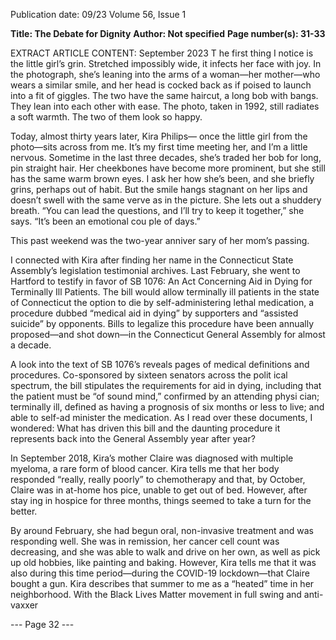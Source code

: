 Publication date: 09/23
Volume 56, Issue 1

**Title: The Debate for Dignity**
**Author: Not specified**
**Page number(s): 31-33**

EXTRACT ARTICLE CONTENT:
September 2023
T
he first thing I notice is the little 
girl’s grin. Stretched impossibly wide, it 
infects her face with joy. In the photograph, 
she’s leaning into the arms of a woman—her 
mother—who wears a similar smile, and her head 
is cocked back as if poised to launch into a fit of 
giggles. The two have the same haircut, a long bob 
with bangs. They lean into each other with ease. 
The photo, taken in 1992, still radiates a soft 
warmth. The two of them look so happy.

Today, almost thirty years later, Kira Philips—
once the little girl from the photo—sits across 
from me. It’s my first time meeting her, and I’m a 
little nervous. Sometime in the last three decades, 
she’s traded her bob for long, pin straight hair. Her 
cheekbones have become more prominent, but she 
still has the same warm brown eyes. 
I ask her how she’s been, and she briefly grins, 
perhaps out of habit. But the smile hangs stagnant 
on her lips and doesn’t swell with the same verve 
as in the picture. She lets out a shuddery breath. 
“You can lead the questions, and I’ll try to keep 
it together,” she says. “It’s been an emotional cou­
ple of days.”

This past weekend was the two-year anniver­
sary of her mom’s passing.

I connected with Kira after finding her name 
in the Connecticut State Assembly’s legislation 
testimonial archives. Last February, she went 
to Hartford  to testify in favor of  SB 1076: An 
Act Concerning Aid in Dying for Terminally 
Ill Patients. The bill would allow terminally ill 
patients in the state of Connecticut the option 
to die by self-administering lethal medication, 
a procedure dubbed “medical aid in dying” by 
supporters and “assisted suicide” by opponents. 
Bills to legalize this procedure have been annually 
proposed—and shot down—in the Connecticut 
General Assembly for almost a decade. 

A look into the text of SB 1076’s reveals 
pages of medical definitions and procedures. 
Co-sponsored by sixteen senators across the polit­
ical spectrum, the bill stipulates the requirements 
for aid in dying, including that the patient must be 
“of sound mind,” confirmed by an attending physi­
cian; terminally ill, defined as having a prognosis 
of six months or less to live; and able to self-ad­
minister the medication. As I read over these 
documents, I wondered: What has driven this bill 
and the daunting procedure it represents back into the 
General Assembly year after year? 

In September 2018, Kira’s mother Claire 
was diagnosed with multiple myeloma, a rare 
form of blood cancer. Kira tells me that her body 
responded “really, really poorly” to chemotherapy 
and that, by October, Claire was in at-home hos­
pice, unable to get out of bed. However, after stay­
ing in hospice for three months, things seemed to 
take a turn for the better. 

By around February, she had begun oral, 
non-invasive treatment and was responding well. 
She was in remission, her cancer cell count was 
decreasing, and she was able to walk and drive 
on her own, as well as pick up old hobbies, like 
painting and baking. However, Kira tells me that 
it was also during this time period—during the 
COVID-19 lockdown—that Claire bought a gun. 
Kira describes that summer to me as a “heated” 
time in her neighborhood. With the Black Lives 
Matter movement in full swing and anti-vaxxer 


--- Page 32 ---
